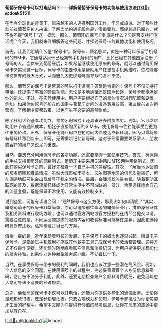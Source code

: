 **葡萄牙保号卡可以打电话吗？——详解葡萄牙保号卡的功能与使用方法[[TG💪+ @donk5151](https://t.me/s/donk5151)]**

在当今全球化的背景下，越来越多的人选择到国外工作、学习或旅游。对于那些计划前往葡萄牙的人来说，了解当地的通讯服务是非常重要的。而提到通讯服务，就不得不提“保号卡”这一概念。那么，葡萄牙的保号卡到底是什么？它是否支持打电话呢？今天，我们就来详细解答这些问题，并探讨保号卡的其他功能和使用技巧。

首先，让我们明确什么是“保号卡”。保号卡，顾名思义，就是一种可以保留手机号码的SIM卡。它通常适用于已经拥有手机号码的用户，比如已经在其他国家注册了号码的人。当你来到葡萄牙后，如果希望继续使用原来的号码，就可以通过购买保号卡来实现这一目标。保号卡的主要作用是帮助用户在更换手机网络时，依然能够保持原有的联系方式，从而避免因更换号码而导致的各种不便。

那么，葡萄牙的保号卡是否真的可以打电话呢？答案是肯定的！保号卡不仅支持打电话，还提供了丰富的通信功能。无论是本地通话还是国际长途，保号卡都能满足你的需求。不过，在实际使用中，用户需要根据自己的具体情况进行配置和设置。例如，如果你的原号码所在的国家与葡萄牙之间的漫游费用较高，建议提前咨询运营商，了解相关资费政策，以免产生不必要的高额账单。

除了打电话的基本功能外，葡萄牙的保号卡还具备许多附加优势。例如，它可以帮助用户节省通讯成本。相比于直接购买新的SIM卡，使用保号卡往往能享受到更为优惠的价格。此外，保号卡还能让用户在短时间内快速适应新环境，因为只需将原有号码转移到新卡上即可，无需重新记忆新号码。这对于经常需要联系家人、朋友或客户的用户来说尤为重要。

当然，要想充分利用保号卡的各项功能，还需要掌握一些使用技巧。首先，确保你的手机支持葡萄牙的网络制式。葡萄牙主要采用GSM和UMTS两种网络制式，因此在购买保号卡之前，最好先检查一下自己手机的兼容性。其次，了解当地运营商的服务范围和覆盖情况。虽然大城市如里斯本、波尔图等地区的信号质量较好，但在偏远地区可能会出现信号不稳定的情况。最后，合理规划流量套餐。随着移动互联网的普及，数据流量已经成为日常生活中不可或缺的一部分。合理选择适合自己的流量套餐，既能保证正常使用，又能有效控制支出。

说到这里，可能有读者会问：“既然保号卡这么方便，那我该如何申请呢？”其实，申请葡萄牙的保号卡非常简单。你可以选择前往当地的电信营业厅，携带身份证件及相关资料进行现场办理；也可以通过官方网站或官方授权的在线平台提交申请。需要注意的是，不同运营商提供的服务内容和收费标准可能存在差异，因此在选择时要多做比较，选择最适合自己的方案。

值得一提的是，近年来随着科技的发展，电子保号卡的概念也逐渐兴起。所谓电子保号卡，是指通过手机应用程序或其他数字工具完成保号卡的激活和管理。这种方式不仅操作便捷，还能随时随地查看账户信息和消费记录，为用户提供更加智能化的服务体验。如果你对这种新型服务感兴趣，不妨尝试一下。

当然，在享受保号卡带来的便利的同时，我们也应该注意一些潜在的风险。例如，个人信息的安全问题。在使用保号卡的过程中，务必妥善保管个人身份信息和密码，防止被不法分子利用。此外，还要定期检查账户余额和消费明细，避免因疏忽大意而导致不必要的经济损失。

总之，葡萄牙的保号卡不仅可以打电话，还能为你提供多样化的通信服务。无论你是短期旅行者，还是长期居住者，只要合理规划和使用，保号卡都能成为你在葡萄牙生活的好帮手。希望本文能为你提供有价值的参考信息，让你在未来的旅途中更加从容自在。

[[TG💪+ @donk5151](https://t.me/s/donk5151) ![Image](https://i.postimg.cc/rwNCRYN7/Snipaste-2025-04-30-17-27-05.png)]